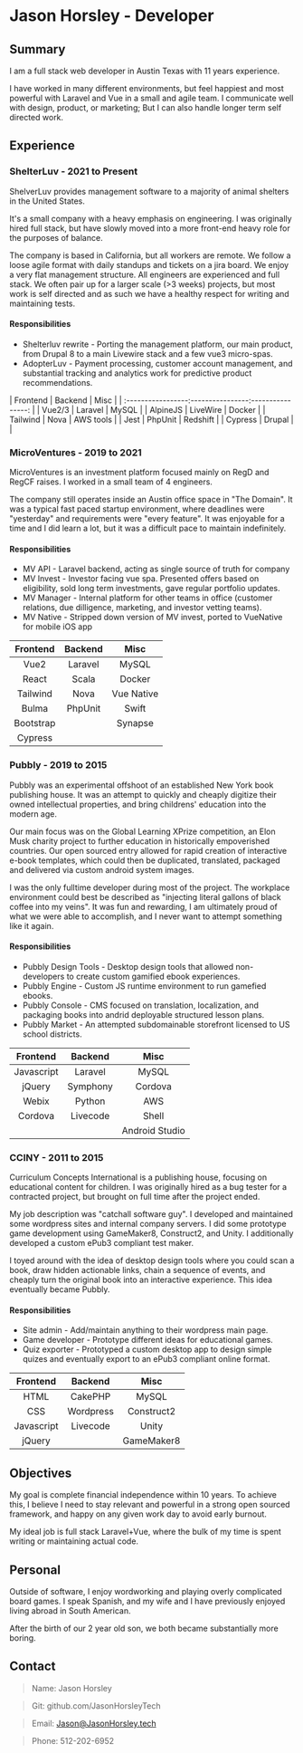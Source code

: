 # Jason Horsley - Developer

## Summary
I am a full stack web developer in Austin Texas with 11 years experience.

I have worked in many different environments, but feel happiest and most powerful with Laravel and Vue in a small and agile team. I communicate well with design, product, or marketing; But I can also handle longer term self directed work.

## Experience
### **ShelterLuv** - 2021 to Present
ShelverLuv provides management software to a majority of animal shelters in the United States.

It's a small company with a heavy emphasis on engineering. I was originally hired full stack, but have slowly moved into a more front-end heavy role for the purposes of balance.

The company is based in California, but all workers are remote. We follow a loose agile format with daily standups and tickets on a jira board. We enjoy a very flat management structure. All engineers are experienced and full stack. We often pair up for a larger scale (>3 weeks) projects, but most work is self directed and as such we have a healthy respect for writing and maintaining tests.

#### Responsibilities

* Shelterluv rewrite - Porting the management platform, our main product, from Drupal 8 to a main Livewire stack and a few vue3 micro-spas.
* AdopterLuv - Payment processing, customer account management, and substantial tracking and analytics work for predictive product recommendations.

| Frontend       | Backend        | Misc                |
| :-----------------:----------------:----------------: |
| Vue2/3         | Laravel        | MySQL               |
| AlpineJS       | LiveWire       | Docker              |
| Tailwind       | Nova           | AWS tools           |
| Jest           | PhpUnit        | Redshift            |
| Cypress        | Drupal         |                     |


### **MicroVentures** - 2019 to 2021
MicroVentures is an investment platform focused mainly on RegD and RegCF raises. I worked in a small team of 4 engineers.

The company still operates inside an Austin office space in "The Domain". It was a typical fast paced startup environment, where deadlines were "yesterday" and requirements were "every feature". It was enjoyable for a time and I did learn a lot, but it was a difficult pace to maintain indefinitely.

#### Responsibilities

* MV API - Laravel backend, acting as single source of truth for company
* MV Invest - Investor facing vue spa. Presented offers based on eligibility, sold long term investments, gave regular portfolio updates.
* MV Manager - Internal platform for other teams in office (customer relations, due dilligence, marketing, and investor vetting teams).
* MV Native - Stripped down version of MV invest, ported to VueNative for mobile iOS app

| Frontend           | Backend            | Misc                |
| :-----------------:| :-----------------:| :-----------------: |
| Vue2               | Laravel            | MySQL               |
| React              | Scala              | Docker              |
| Tailwind           | Nova               | Vue Native          |
| Bulma              | PhpUnit            | Swift               |
| Bootstrap          |                    | Synapse             |
| Cypress            |                    |                     |

### **Pubbly** - 2019 to 2015
Pubbly was an experimental offshoot of an established New York book publishing house. It was an attempt to quickly and cheaply digitize their owned intellectual properties, and bring childrens' education into the modern age.

Our main focus was on the Global Learning XPrize competition, an Elon Musk charity project to further education in historically empoverished countries. Our open sourced entry allowed for rapid creation of interactive e-book templates, which could then be duplicated, translated, packaged and delivered via custom android system images.

I was the only fulltime developer during most of the project. The workplace environment could best be described as "injecting literal gallons of black coffee into my veins". It was fun and rewarding, I am ultimately proud of what we were able to accomplish, and I never want to attempt something like it again.

#### Responsibilities

* Pubbly Design Tools - Desktop design tools that allowed non-developers to create custom gamified ebook experiences.
* Pubbly Engine - Custom JS runtime environment to run gamefied ebooks.
* Pubbly Console - CMS focused on translation, localization, and packaging books into andrid deployable structured lesson plans.
* Pubbly Market - An attempted subdomainable storefront licensed to US school districts.


| Frontend           | Backend            | Misc                |
| :-----------------:| :-----------------:| :-----------------: |
| Javascript         | Laravel            | MySQL               |
| jQuery             | Symphony           | Cordova             |
| Webix              | Python             | AWS                 |
| Cordova            | Livecode           | Shell               |
|                    |                    | Android Studio      |

### CCINY - 2011 to 2015
Curriculum Concepts International is a publishing house, focusing on educational content for children. I was originally hired as a bug tester for a contracted project, but brought on full time after the project ended.

My job description was "catchall software guy". I developed and maintained some wordpress sites and internal company servers. I did some prototype game development using GameMaker8, Construct2, and Unity. I additionally developed a custom ePub3 compliant test maker.

I toyed around with the idea of desktop design tools where you could scan a book, draw hidden actionable links, chain a sequence of events, and cheaply turn the original book into an interactive experience. This idea eventually became Pubbly.

#### Responsibilities

* Site admin - Add/maintain anything to their wordpress main page.
* Game developer - Prototype different ideas for educational games.
* Quiz exporter - Prototyped a custom desktop app to design simple quizes and eventually export to an ePub3 compliant online format.

| Frontend           | Backend            | Misc                |
| :-----------------:| :-----------------:| :-----------------: |
| HTML               | CakePHP            | MySQL               |
| CSS                | Wordpress          | Construct2          |
| Javascript         | Livecode           | Unity               |
| jQuery             |                    | GameMaker8          |


## Objectives
My goal is complete financial independence within 10 years. To achieve this, I believe I need to stay relevant and powerful in a strong open sourced framework, and happy on any given work day to avoid early burnout.

My ideal job is full stack Laravel+Vue, where the bulk of my time is spent writing or maintaining actual code.

## Personal
Outside of software, I enjoy wordworking and playing overly complicated board games. I speak Spanish, and my wife and I have previously enjoyed living abroad in South American.

After the birth of our 2 year old son, we both became substantially more boring.

## Contact

> Name:  Jason Horsley

> Git:   github.com/JasonHorsleyTech

> Email: Jason@JasonHorsley.tech

> Phone: 512-202-6952
